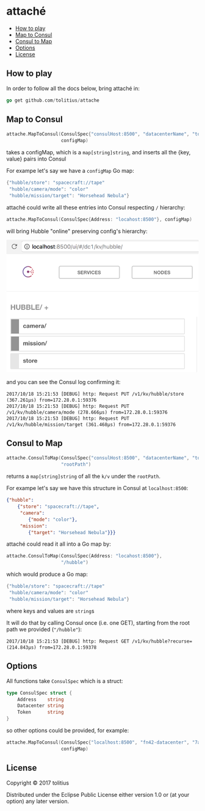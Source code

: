 # attaché

- [How to play](#how-to-play)
- [Map to Consul](#map-to-consul)
- [Consul to Map](#consul-to-map)
- [Options](#options)
- [License](#license)

## How to play

In order to follow all the docs below, bring attaché in:

```go
go get github.com/tolitius/attache
```

## Map to Consul

```go
attache.MapToConsul(ConsulSpec{"consulHost:8500", "datacenterName", "token"},
                    configMap)
```

takes a configMap, which is a `map[string]string`, and inserts all the {key, value} pairs into Consul

For exampe let's say we have a `configMap` Go map:

```go
{"hubble/store": "spacecraft://tape"
 "hubble/camera/mode": "color"
 "hubble/mission/target": "Horsehead Nebula"}
```

attaché could write all these entries into Consul respecting `/` hierarchy:

```go
attache.MapToConsul(ConsulSpec{Address: "locahost:8500"}, configMap)
```

will bring Hubble "online" preserving config's hierarchy:

<p align="center"><img src="doc/img/to-consul.png"></p>

and you can see the Consul log confirming it:

```log
2017/10/18 15:21:53 [DEBUG] http: Request PUT /v1/kv/hubble/store (367.261µs) from=172.28.0.1:59376
2017/10/18 15:21:53 [DEBUG] http: Request PUT /v1/kv/hubble/camera/mode (278.666µs) from=172.28.0.1:59376
2017/10/18 15:21:53 [DEBUG] http: Request PUT /v1/kv/hubble/mission/target (361.468µs) from=172.28.0.1:59376
```

## Consul to Map

```go
attache.ConsulToMap(ConsulSpec{"consulHost:8500", "datacenterName", "token or empty string"},
                    "rootPath")
```

returns a `map[string]string` of all the `k/v` under the `rootPath`.

For exampe let's say we have this structure in Consul at `localhost:8500`:

```json
{"hubble":
    {"store": "spacecraft://tape",
     "camera":
        {"mode": "color"},
     "mission":
        {"target": "Horsehead Nebula"}}}
```

attaché could read it all into a Go map by:

```go
attache.ConsulToMap(ConsulSpec{Address: "locahost:8500"},
                    "/hubble")
```

which would produce a Go map:

```go
{"hubble/store": "spacecraft://tape"
 "hubble/camera/mode": "color"
 "hubble/mission/target": "Horsehead Nebula"}
```

where keys and values are `string`s

It will do that by calling Consul once (i.e. one GET), starting from the root path we provided (`"/hubble"`):

```log
2017/10/18 15:21:53 [DEBUG] http: Request GET /v1/kv/hubble?recurse= (214.843µs) from=172.28.0.1:59378
```

## Options

All functions take `ConsulSpec` which is a struct:

```go
type ConsulSpec struct {
	Address    string
	Datacenter string
	Token      string
}
```

so other options could be provided, for example:


```go
attache.MapToConsul(ConsulSpec{"localhost:8500", "fn42-datacenter", "7a0f3b39-8871-e16e-2101-c1b30a911883"},
                    configMap)
```

## License

Copyright © 2017 tolitius

Distributed under the Eclipse Public License either version 1.0 or (at your option) any later version.
